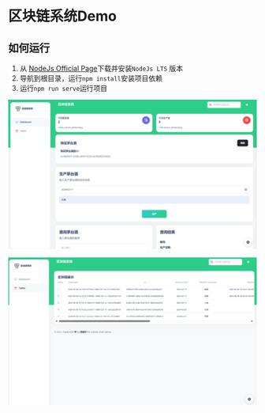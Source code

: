 # 区块链系统Demo

## 如何运行

1. 从 [NodeJs Official Page](https://nodejs.org/en/download/)下载并安装`NodeJs LTS` 版本
2. 导航到根目录，运行`npm install`安装项目依赖
3. 运行`npm run serve`运行项目

![image-20240508161711780](./README.assets/image-20240508161711780.png)

![image-20240508161808771](./README.assets/image-20240508161808771.png)
